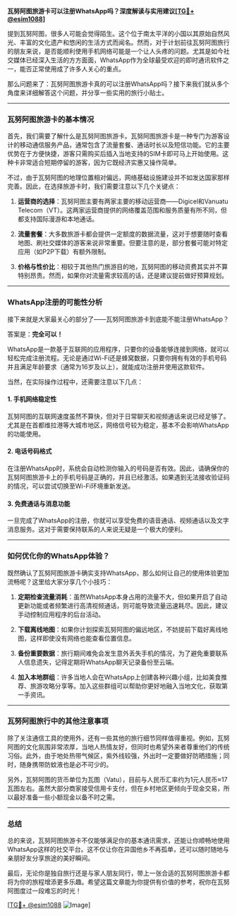 **瓦努阿图旅游卡可以注册WhatsApp吗？深度解读与实用建议[[TG💪+ @esim1088](https://t.me/s/esim1088)]**

提到瓦努阿图，很多人可能会觉得陌生。这个位于南太平洋的小国以其原始自然风光、丰富的文化遗产和悠闲的生活方式而闻名。然而，对于计划前往瓦努阿图旅行的朋友来说，是否能顺利使用手机网络可能是一个让人头疼的问题。尤其是如今社交媒体已经深入生活的方方面面，WhatsApp作为全球最受欢迎的即时通讯软件之一，能否正常使用成了许多人关心的重点。

那么问题来了：瓦努阿图旅游卡真的可以注册WhatsApp吗？接下来我们就从多个角度来详细解答这个问题，并分享一些实用的旅行小贴士。

---

### 瓦努阿图旅游卡的基本情况

首先，我们需要了解什么是瓦努阿图旅游卡。瓦努阿图旅游卡是一种专门为游客设计的移动通信服务产品，通常包含了流量套餐、通话时长以及短信功能。它的主要优势在于方便快捷，游客只需购买后插入当地支持的SIM卡即可马上开始使用。这种卡非常适合短期停留的游客，因为它既经济实惠又操作简单。

不过，由于瓦努阿图的地理位置相对偏远，网络基础设施建设并不如发达国家那样完善。因此，在选择旅游卡时，我们需要注意以下几个关键点：

1. **运营商的选择**：瓦努阿图主要有两家主要的移动运营商——Digicel和Vanuatu Telecom（VT）。这两家运营商提供的网络覆盖范围和服务质量有所不同，但都支持国际漫游和本地通话。
   
2. **流量套餐**：大多数旅游卡都会提供一定额度的数据流量，这对于想要随时查看地图、刷社交媒体的游客来说非常重要。但要注意的是，部分套餐可能对特定应用（如P2P下载）有额外限制。

3. **价格与性价比**：相较于其他热门旅游目的地，瓦努阿图的移动资费其实并不算特别昂贵。然而，如果你对流量需求较高的话，还是建议提前做好预算规划。

---

### WhatsApp注册的可能性分析

接下来就是大家最关心的部分了——瓦努阿图旅游卡到底能不能注册WhatsApp？

答案是：**完全可以！**

WhatsApp是一款基于互联网的应用程序，只要你的设备能够连接到网络，就可以轻松完成注册流程。无论是通过Wi-Fi还是蜂窝数据，只要你拥有有效的手机号码并且满足年龄要求（通常为16岁及以上），就能成功注册并使用这款软件。

当然，在实际操作过程中，还需要注意以下几点：

#### 1. 手机网络稳定性
瓦努阿图的互联网速度虽然不算快，但对于日常聊天和视频通话来说已经足够了。尤其是在首都维拉港等大城市地区，网络信号较为稳定，基本不会影响WhatsApp的功能使用。

#### 2. 电话号码格式
在注册WhatsApp时，系统会自动检测你输入的号码是否有效。因此，请确保你的瓦努阿图旅游卡上的手机号码是正确的，并且已经激活。如果遇到无法接收验证码的情况，可以尝试切换至Wi-Fi环境重新发送。

#### 3. 免费通话与消息功能
一旦完成了WhatsApp的注册，你就可以享受免费的语音通话、视频通话以及文字消息服务。这对于需要保持联系的人来说无疑是一个极大的便利。

---

### 如何优化你的WhatsApp体验？

既然确认了瓦努阿图旅游卡确实支持WhatsApp，那么如何让自己的使用体验更加流畅呢？这里给大家分享几个小技巧：

1. **定期检查流量消耗**：虽然WhatsApp本身占用的流量不大，但如果开启了自动更新功能或者频繁进行高清视频通话，则可能导致流量迅速耗尽。因此，建议手动控制应用程序的后台活动。

2. **下载离线地图**：如果你计划探索瓦努阿图的偏远地区，不妨提前下载好离线地图，这样即使没有网络也能查看位置信息。

3. **备份重要数据**：旅行期间难免会发生意外丢失手机的情况，为了避免重要联系人信息遗失，记得定期将WhatsApp聊天记录备份至云端。

4. **加入本地群组**：许多当地人会在WhatsApp上创建各种兴趣小组，比如美食推荐、旅游攻略分享等。加入这些群组可以帮助你更好地融入当地文化，获取第一手资讯。

---

### 瓦努阿图旅行中的其他注意事项

除了关注通信工具的使用外，还有一些其他的旅行细节同样值得重视。例如，瓦努阿图的文化氛围非常浓厚，当地人热情友好，但同时也希望外来者尊重他们的传统习俗。此外，由于地处热带气候区，紫外线较强，外出时一定要做好防晒措施；同时，随身携带防蚊液也是必不可少的。

另外，瓦努阿图的货币单位为瓦图（Vatu），目前与人民币汇率约为1元人民币≈17瓦图左右。虽然大部分商家接受信用卡支付，但在乡村地区更倾向于现金交易，所以最好准备一些小额现金以备不时之需。

---

### 总结

总的来说，瓦努阿图旅游卡不仅能够满足你的基本通讯需求，还能让你顺畅地使用WhatsApp这样的社交平台。这不仅让你在异国他乡不再孤单，还可以随时随地与亲朋好友分享旅途的美好瞬间。

最后，无论你是独自旅行还是与家人朋友同行，带上一张合适的瓦努阿图旅游卡都将为你的旅程增添更多乐趣。希望这篇文章能为你提供有价值的参考，祝你在瓦努阿图度过一段难忘的时光！

[[TG💪+ @esim1088](https://t.me/s/esim1088) ![Image](https://i.postimg.cc/4NQfJmqS/Snipaste-2025-05-13-00-14-12.png)]